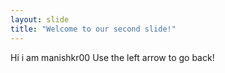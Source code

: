 ```yaml
---
layout: slide
title: "Welcome to our second slide!"
---
```

Hi i am manishkr00
Use the left arrow to go back!
